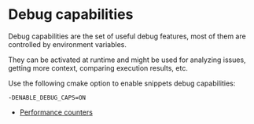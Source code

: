 # Debug capabilities
Debug capabilities are the set of useful debug features, most of them are controlled by environment variables.

They can be activated at runtime and might be used for analyzing issues, getting more context, comparing execution results, etc.

Use the following cmake option to enable snippets debug capabilities:

`-DENABLE_DEBUG_CAPS=ON`

* [Performance counters](perf_count.md)
